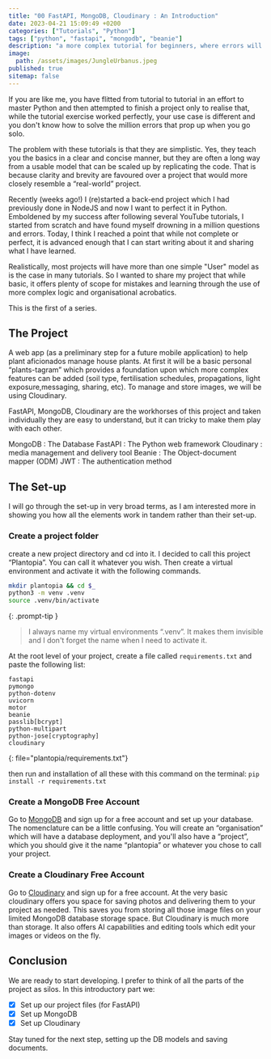 ```yaml
---
title: "00 FastAPI, MongoDB, Cloudinary : An Introduction"
date: 2023-04-21 15:09:49 +0200
categories: ["Tutorials", "Python"]
tags: ["python", "fastapi", "mongodb", "beanie"]
description: "a more complex tutorial for beginners, where errors will be plenty"
image:
  path: /assets/images/JungleUrbanus.jpeg
published: true
sitemap: false
---
```


If you are like me, you have flitted from tutorial to tutorial in an effort to master Python and then attempted to finish a project only to realise that, while the tutorial exercise worked perfectly, your use case is different and you don't know how to solve the million errors that prop up when you go solo.

The problem with these tutorials is that they are simplistic. Yes, they teach you the basics in a clear and concise manner, but they are often a long way from a usable model that can be scaled up by replicating the code. That is because clarity and brevity are favoured over a project that would more closely resemble a “real-world” project.

Recently (weeks ago!) I (re)started a back-end project which I had previously done in NodeJS and now I want to perfect it in Python. Emboldened by my success after following several YouTube tutorials, I started from scratch and have found myself drowning in a million questions and errors. Today, I think I reached a point that while not complete or perfect, it is advanced enough that I can start writing about it and sharing what I have learned.

Realistically, most projects will have more than one simple "User" model as is the case in many tutorials. So I wanted to share my project that while basic, it offers plenty of scope for mistakes and learning through the use of more complex logic and organisational acrobatics.

This is the first of a series.

## The Project

A web app (as a preliminary step for a future mobile application) to help plant aficionados manage house plants. At first it will be a basic personal “plants-tagram” which provides a foundation upon which more complex features can be added (soil type, fertilisation schedules, propagations, light exposure,messaging, sharing, etc). To manage and store images, we will be using Cloudinary.

FastAPI, MongoDB, Cloudinary are the workhorses of this project and taken individually they are easy to understand, but it can tricky to make them play with each other.

MongoDB : The Database
FastAPI : The Python web framework
Cloudinary : media management and delivery tool
Beanie : The Object-document mapper (ODM)
JWT : The authentication method

## The Set-up

I will go through the set-up in very broad terms, as I am interested more in showing you how all the elements work in tandem rather than their set-up.

### Create a project folder

create a new project directory and cd into it. I decided to call this project “Plantopia”. You can call it whatever you wish. Then create a virtual environment and activate it with the following commands.

```zsh
mkdir plantopia && cd $_
python3 -m venv .venv
source .venv/bin/activate
```

{: .prompt-tip }

> I always name my virtual environments “.venv”. It makes them invisible and I don't forget the name when I need to activate it.

At the root level of your project, create a file called `requirements.txt` and paste the following list:

```
fastapi
pymongo
python-dotenv
uvicorn
motor
beanie
passlib[bcrypt]
python-multipart
python-jose[cryptography]
cloudinary
```

{: file="plantopia/requirements.txt"}

then run and installation of all these with this command on the terminal: `pip install -r requirements.txt`

### Create a MongoDB Free Account

Go to [MongoDB](https://www.mongodb.com/) and sign up for a free account and set up your database. The nomenclature can be a little confusing. You will create an “organisation” which will have a database deployment, and you'll also have a “project”, which you should give it the name “plantopia” or whatever you chose to call your project.

### Create a Cloudinary Free Account

Go to [Cloudinary](https://cloudinary.com/) and sign up for a free account. At the very basic cloudinary offers you space for saving photos and delivering them to your project as needed. This saves you from storing all those image files on your limited MongoDB database storage space. But Cloudinary is much more than storage. It also offers AI capabilities and editing tools which edit your images or videos on the fly.

## Conclusion

We are ready to start developing. I prefer to think of all the parts of the project as silos. In this introductory part we:

- [x] Set up our project files (for FastAPI)
- [x] Set up MongoDB
- [x] Set up Cloudinary

Stay tuned for the next step, setting up the DB models and saving documents.
